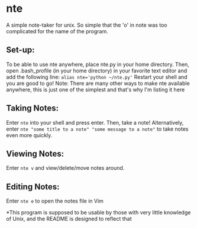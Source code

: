 # nte
A simple note-taker for unix. So simple that the 'o' in note was too complicated for the name of the program.

## Set-up:
To be able to use nte anywhere, place nte.py in your home directory. Then, open .bash_profile (in your home directory) in your favorite text editor and add the following line:
`alias nte='python ~/nte.py'`
Restart your shell and you are good to go!
Note: There are many other ways to make nte available anywhere, this is just one of the simplest and that's why I'm listing it here

## Taking Notes:
Enter `nte` into your shell and press enter. Then, take a note!
Alternatively, enter `nte "some title to a note" "some message to a note"` to take notes even more quickly.

## Viewing Notes:
Enter `nte v` and view/delete/move notes around.

## Editing Notes:
Enter `nte e` to open the notes file in Vim

*This program is supposed to be usable by those with very little knowledge of Unix, and the README is designed to reflect that
